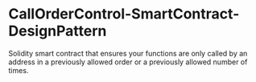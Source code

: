 # CallOrderControl-SmartContract-DesignPattern
Solidity smart contract that ensures your functions are only called by an address in a previously allowed order or a previously allowed number of times.
